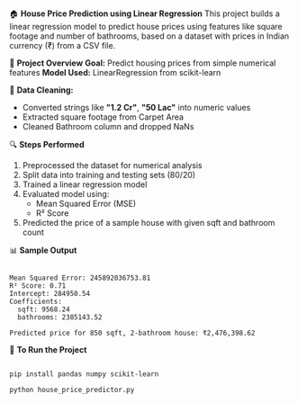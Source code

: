 🏠 **House Price Prediction using Linear Regression**
This project builds a linear regression model to predict house prices using features like square footage and number of bathrooms, based on a dataset with prices in Indian currency (₹) from a CSV file.

📌 **Project Overview**
**Goal:** Predict housing prices from simple numerical features
**Model Used:** LinearRegression from scikit-learn

🧹 **Data Cleaning:**
- Converted strings like **"1.2 Cr"**, **"50 Lac"** into numeric values
- Extracted square footage from Carpet Area
- Cleaned Bathroom column and dropped NaNs

🔍 **Steps Performed**
1. Preprocessed the dataset for numerical analysis
2. Split data into training and testing sets (80/20)
3. Trained a linear regression model
4. Evaluated model using:
    - Mean Squared Error (MSE)
    - R² Score
5. Predicted the price of a sample house with given sqft and bathroom count

📊 **Sample Output**
```

Mean Squared Error: 245892036753.81
R² Score: 0.71
Intercept: 284950.54
Coefficients:
  sqft: 9568.24
  bathrooms: 2385143.52

Predicted price for 850 sqft, 2-bathroom house: ₹2,476,398.62

```

🚀 **To Run the Project**
```

pip install pandas numpy scikit-learn

python house_price_predictor.py

```
